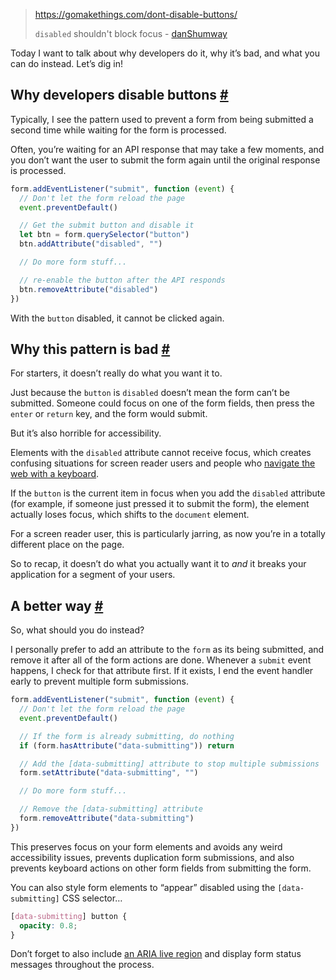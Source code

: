 
> https://gomakethings.com/dont-disable-buttons/
>
> `disabled` shouldn't block focus - [danShumway](https://news.ycombinator.com/item?id=38196458)

Today I want to talk about why developers do it, why it’s bad, and what you can do instead. Let’s dig in!

## Why developers disable buttons [#](https://gomakethings.com/dont-disable-buttons/#why-developers-disable-buttons)

Typically, I see the pattern used to prevent a form from being submitted a second time while waiting for the form is processed.

Often, you’re waiting for an API response that may take a few moments, and you don’t want the user to submit the form again until the original response is processed.

```js
form.addEventListener("submit", function (event) {
  // Don't let the form reload the page
  event.preventDefault()

  // Get the submit button and disable it
  let btn = form.querySelector("button")
  btn.addAttribute("disabled", "")

  // Do more form stuff...

  // re-enable the button after the API responds
  btn.removeAttribute("disabled")
})
```

With the `button` disabled, it cannot be clicked again.

## Why this pattern is bad [#](https://gomakethings.com/dont-disable-buttons/#why-this-pattern-is-bad)

For starters, it doesn’t really do what you want it to.

Just because the `button` is `disabled` doesn’t mean the form can’t be submitted. Someone could focus on one of the form fields, then press the `enter` or `return` key, and the form would submit.

But it’s also horrible for accessibility.

Elements with the `disabled` attribute cannot receive focus, which creates confusing situations for screen reader users and people who [navigate the web with a keyboard](https://gomakethings.com/navigating-the-web-with-a-keyboard/).

If the `button` is the current item in focus when you add the `disabled` attribute (for example, if someone just pressed it to submit the form), the element actually loses focus, which shifts to the `document` element.

For a screen reader user, this is particularly jarring, as now you’re in a totally different place on the page.

So to recap, it doesn’t do what you actually want it to _and_ it breaks your application for a segment of your users.

## A better way [#](https://gomakethings.com/dont-disable-buttons/#a-better-way)

So, what should you do instead?

I personally prefer to add an attribute to the `form` as its being submitted, and remove it after all of the form actions are done. Whenever a `submit` event happens, I check for that attribute first. If it exists, I end the event handler early to prevent multiple form submissions.

```js
form.addEventListener("submit", function (event) {
  // Don't let the form reload the page
  event.preventDefault()

  // If the form is already submitting, do nothing
  if (form.hasAttribute("data-submitting")) return

  // Add the [data-submitting] attribute to stop multiple submissions
  form.setAttribute("data-submitting", "")

  // Do more form stuff...

  // Remove the [data-submitting] attribute
  form.removeAttribute("data-submitting")
})
```

This preserves focus on your form elements and avoids any weird accessibility issues, prevents duplication form submissions, and also prevents keyboard actions on other form fields from submitting the form.

You can also style form elements to “appear” disabled using the `[data-submitting]` CSS selector…

```css
[data-submitting] button {
  opacity: 0.8;
}
```

Don’t forget to also include [an ARIA live region](https://gomakethings.com/how-and-why-to-use-aria-live/) and display form status messages throughout the process.

